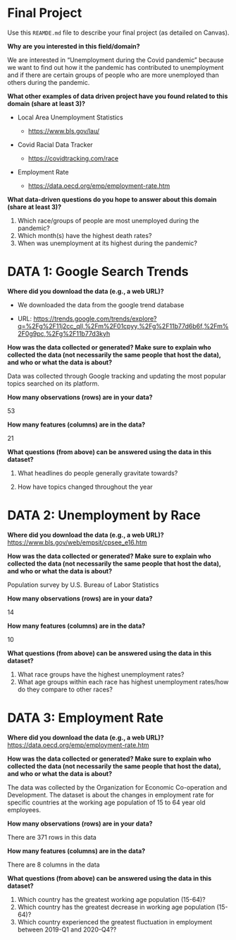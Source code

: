 # Final Project
Use this `REAMDE.md` file to describe your final project (as detailed on Canvas).

**Why are you interested in this field/domain?**

We are interested in “Unemployment during the Covid pandemic” because we want to
find out how it the pandemic has contributed to unemployment and if there
are certain groups of people who are more unemployed than others during the
pandemic.



**What other examples of data driven project have you found related to this domain (share at least 3)?**

* Local Area Unemployment Statistics
    + https://www.bls.gov/lau/


* Covid Racial Data Tracker

    + https://covidtracking.com/race


* Employment Rate
    + https://data.oecd.org/emp/employment-rate.htm



**What data-driven questions do you hope to answer about this domain (share at least 3)?**

1. Which race/groups of people are most unemployed during the pandemic?
2. Which month(s) have the highest death rates?
3. When was unemployment at its highest during the pandemic?



# **DATA 1:** Google Search Trends

**Where did you download the data (e.g., a web URL)?**

- We downloaded the data from the google trend database

- URL: https://trends.google.com/trends/explore?q=%2Fg%2F11j2cc_qll,%2Fm%2F01cpyy,%2Fg%2F11b77d6b6f,%2Fm%2F0g9pc,%2Fg%2F11b77d3kyh

**How was the data collected or generated? Make sure to explain who collected the data (not necessarily the same people that host the data), and who or what the data is about?**

Data was collected through Google tracking and updating the most popular topics searched on its platform.

**How many observations (rows) are in your data?**

53

**How many features (columns) are in the data?**

21

**What questions (from above) can be answered using the data in this dataset?**

1. What headlines do people generally gravitate towards?

2. How have topics changed throughout the year


# **DATA 2:** Unemployment by Race

**Where did you download the data (e.g., a web URL)?**
https://www.bls.gov/web/empsit/cpsee_e16.htm

**How was the data collected or generated? Make sure to explain who collected the data (not necessarily the same people that host the data), and who or what the data is about?**

Population survey by U.S. Bureau of Labor Statistics

**How many observations (rows) are in your data?**

14

**How many features (columns) are in the data?**

10

**What questions (from above) can be answered using the data in this dataset?**

1. What race groups have the highest unemployment rates?
2. What age groups within each race has highest unemployment rates/how do they compare to other races?


# **DATA 3:** Employment Rate
**Where did you download the data (e.g., a web URL)?**
https://data.oecd.org/emp/employment-rate.htm

**How was the data collected or generated? Make sure to explain who collected the data (not necessarily the same people that host the data), and who or what the data is about?**

The data was collected by the Organization for Economic Co-operation and Development. The dataset
is about the changes in employment rate for specific countries at the working age population of 15 to 64 year old employees.

**How many observations (rows) are in your data?**

There are 371 rows in this data

**How many features (columns) are in the data?**

There are 8 columns in the data

**What questions (from above) can be answered using the data in this dataset?**

1. Which country has the greatest working age population (15-64)?
2. Which country has the greatest decrease in working age population (15-64)?
3. Which country experienced the greatest fluctuation in employment between 2019-Q1 and 2020-Q4??
